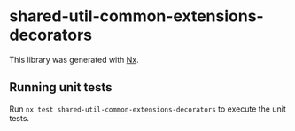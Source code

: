 # shared-util-common-extensions-decorators

This library was generated with [Nx](https://nx.dev).

## Running unit tests

Run `nx test shared-util-common-extensions-decorators` to execute the unit tests.
